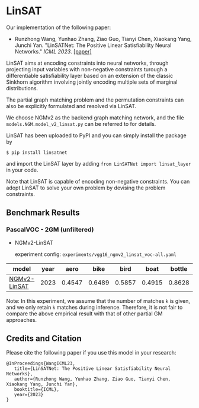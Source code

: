 # LinSAT

Our implementation of the following paper:
* Runzhong Wang, Yunhao Zhang, Ziao Guo, Tianyi Chen, Xiaokang Yang, Junchi Yan. "LinSATNet: The Positive Linear Satisfiability Neural Networks." _ICML 2023_.
  [[paper]](https://openreview.net/forum?id=D2Oaj7v9YJ)
  
LinSAT aims at encoding constraints into neural networks, through projecting input variables with non-negative constraints turough a differentiable satisfiability layer based on an extension of the classic Sinkhorn algorithm involving jointly encoding multiple sets of marginal distributions. 

The partial graph matching problem and the permutation constraints can also be explicitly formulated and resolved via LinSAT.

We choose NGMv2 as the backend graph matching network, and the file ``models.NGM.model_v2_linsat.py`` can be referred to for details.

LinSAT has been uploaded to PyPI and you can simply install the package by
```shell
$ pip install linsatnet
```
and import the LinSAT layer by adding
``
from LinSATNet import linsat_layer
``
in your code.

Note that LinSAT is capable of encoding non-negative constraints. You can adopt LinSAT to solve your own problem by devising the problem constraints.

## Benchmark Results
### PascalVOC - 2GM (unfiltered)
* NGMv2-LinSAT
  
  experiment config: ``experiments/vgg16_ngmv2_linsat_voc-all.yaml``

| model                  | year | aero   | bike   | bird   | boat   | bottle | bus    | car    | cat    | chair  | cow    | table  | dog    | horse  | mbkie  | person | plant  | sheep  | sofa   | train  | tv     | mean   |
| ---------------------- | ---- | ------ | ------ | ------ | ------ | ------ | ------ | ------ | ------ | ------ | ------ | ------ | ------ | ------ | ------ | ------ | ------ | ------ | ------ | ------ | ------ | ------ |
| [NGMv2-LinSAT](https://thinkmatch.readthedocs.io/en/latest/guide/models.html#linsat) | 2023 | 0.4547 | 0.6489 | 0.5857 | 0.4915 | 0.8628 | 0.6631 | 0.6079 | 0.6230 | 0.4467 | 0.6121 | 0.4867 | 0.6254 | 0.5974 | 0.6338 | 0.4791 | 0.9253 | 0.5473 | 0.3542 | 0.7674 | 0.8120 | 0.6112 |

Note: In this experiment, we assume that the number of matches `k` is given, and we only retain `k` matches during inference. Therefore, it is not fair to compare the above empirical result with that of other partial GM approaches.

## Credits and Citation

Please cite the following paper if you use this model in your research:
```
@InProceedings{WangICML23, 
   title={LinSATNet: The Positive Linear Satisfiability Neural Networks},
   author={Runzhong Wang, Yunhao Zhang, Ziao Guo, Tianyi Chen, Xiaokang Yang, Junchi Yan},
   booktitle={ICML},
   year={2023}
}
```
